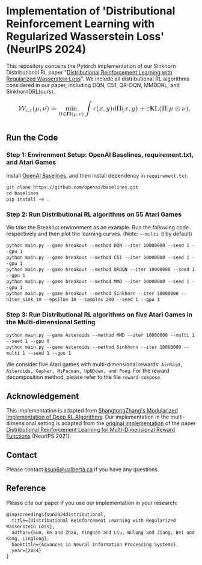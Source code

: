 # Implementation of 'Distributional Reinforcement Learning with Regularized Wasserstein Loss' (NeurIPS 2024)

This repository contains the Pytorch implementation of our Sinkhorn Distributional RL paper "[Distributional Reinforcement Learning with Regularized Wasserstein Loss](https://arxiv.org/abs/2202.00769)". We include all distributional RL algorithms considered in our paper, including DQN, C51, QR-DQN, MMDDRL, and SinkhornDRL(ours).


<p align="center">
    <img src="Sinkhorn.png" alt="Architecture Overview">
</p>

## Run the Code
### Step 1: Environment Setup: OpenAI Baselines, requirement.txt, and Atari Games

Install [OpenAI Baselines](https://github.com/openai/baselines), and then install dependency in `requirement.txt`.

```
git clone https://github.com/openai/baselines.git
cd baselines
pip install -e .
```

### Step 2: Run Distributional RL algorithms on 55 Atari Games

We take the Breakout environment as an example. Run the following code respectively and then plot the learning curves. (Note: `--multi 0` by default)

```
python main.py --game breakout --method DQN --iter 10000000 --seed 1 --gpu 1
python main.py --game breakout --method C51 --iter 10000000 --seed 1 --gpu 1
python main.py --game breakout --method QRDQN --iter 10000000 --seed 1 --gpu 1
python main.py --game breakout --method MMD --iter 10000000 --seed 1 --gpu 1
python main.py --game breakout --method Sinkhorn --iter 10000000 --niter_sink 10 --epsilon 10 --samples 200 --seed 1 --gpu 1
```


### Step 3: Run Distributional RL algorithms on five Atari Games in the Multi-dimensional Setting



```
python main.py --game Asteroids --method MMD --iter 10000000 --multi 1 --seed 1 --gpu 0
python main.py --game Asteroids --method Sinkhorn --iter 10000000 --multi 1 --seed 1 --gpu 1
```

We consider five Atari games with multi-dimensional rewards: `AirRaid, Asteroids, Gopher, MsPacman, UpNDown, and Pong`. For the reward decomposition method, please refer to the file `reward-compose`.


## Acknowledgement

This implementation is adapted from [ShangtongZhang's Modularized Implementation of Deep RL Algorithms](https://github.com/ShangtongZhang/DeepRL). Our implementation in the multi-dimensional setting is adapted from the [original implementation](https://github.com/zpschang/MD3QN) of the paper [Distributional Reinforcement Learning for Multi-Dimensional Reward Functions](https://arxiv.org/pdf/2110.13578) (NeurIPS 2021).

## Contact

Please contact ksun6@ualberta.ca if you have any questions.

## Reference
Please cite our paper if you use our implementation in your research:
```
@inproceedings{sun2024distributional,
  title={Distributional Reinforcement Learning with Regularized Wasserstein Loss},
  author={Sun, Ke and Zhao, Yingnan and Liu, Wulong and Jiang, Bei and Kong, Linglong},
  booktitle={Advances in Neural Information Processing Systems},
  year={2024}
}
```
